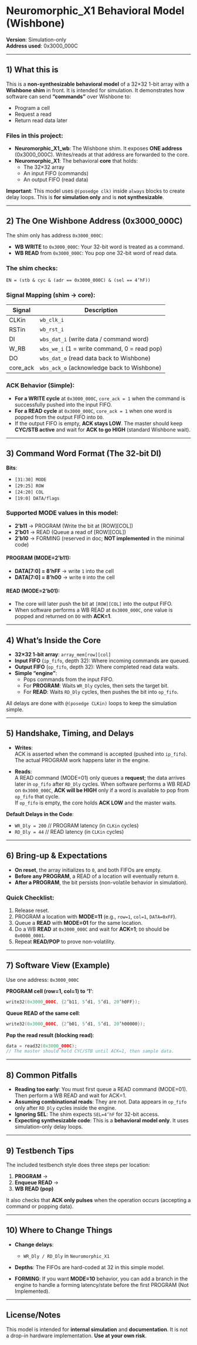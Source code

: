 
# Neuromorphic_X1 Behavioral Model (Wishbone)

**Version**: Simulation-only  
**Address used**: 0x3000_000C

---

## 1) What this is

This is a **non-synthesizable behavioral model** of a 32×32 1-bit array with a **Wishbone shim** in front. It is intended for simulation. It demonstrates how software can send **“commands”** over Wishbone to:

- Program a cell
- Request a read
- Return read data later

### Files in this project:

- **Neuromorphic_X1_wb**: The Wishbone shim. It exposes **ONE address** (0x3000_000C). Writes/reads at that address are forwarded to the core.
- **Neuromorphic_X1**: The behavioral **core** that holds:
  - The 32×32 array
  - An input FIFO (commands)
  - An output FIFO (read data)

**Important**: This model uses `@(posedge clk)` inside `always` blocks to create delay loops. This is **for simulation only** and is **not synthesizable**.

---

## 2) The One Wishbone Address (0x3000_000C)

The shim only has address `0x3000_000C`:

- **WB WRITE** to `0x3000_000C`: Your 32-bit word is treated as a command.
- **WB READ** from `0x3000_000C`: You pop one 32-bit word of read data.

### The shim checks:

`EN = (stb & cyc & (adr == 0x3000_000C) & (sel == 4’hF))`

### Signal Mapping (shim → core):

| Signal    | Description                         |
|-----------|-------------------------------------|
| CLKin     | `wb_clk_i`                          |
| RSTin     | `wb_rst_i`                          |
| DI        | `wbs_dat_i` (write data / command word)|
| W_RB      | `wbs_we_i` (1 = write command, 0 = read pop) |
| DO        | `wbs_dat_o` (read data back to Wishbone) |
| core_ack  | `wbs_ack_o` (acknowledge back to Wishbone) |

### ACK Behavior (Simple):

- **For a WRITE cycle** at `0x3000_000C`, `core_ack = 1` when the command is successfully pushed into the input FIFO.
- **For a READ cycle** at `0x3000_000C`, `core_ack = 1` when one word is popped from the output FIFO into `DO`.
- If the output FIFO is empty, **ACK stays LOW**. The master should keep **CYC/STB active** and wait for **ACK to go HIGH** (standard Wishbone wait).

---

## 3) Command Word Format (The 32-bit DI)

**Bits**:  
- `[31:30] MODE`
- `[29:25] ROW`
- `[24:20] COL`
- `[19:0] DATA/flags`

### Supported **MODE** values in this model:

- **2’b11** → PROGRAM (Write the bit at [ROW][COL])
- **2’b01** → READ (Queue a read of [ROW][COL])
- **2’b10** → FORMING (reserved in doc; **NOT implemented** in the minimal code)

#### PROGRAM (MODE=2’b11):

- **DATA[7:0] = 8’hFF** → write `1` into the cell
- **DATA[7:0] = 8’h00** → write `0` into the cell

#### READ (MODE=2’b01):

- The core will later push the bit at `[ROW][COL]` into the output FIFO.
- When software performs a WB READ at `0x3000_000C`, one value is popped and returned on `DO` with **ACK=1**.

---

## 4) What’s Inside the Core

- **32×32 1-bit array**: `array_mem[row][col]`
- **Input FIFO** (`ip_fifo`, depth 32): Where incoming commands are queued.
- **Output FIFO** (`op_fifo`, depth 32): Where completed read data waits.
- **Simple “engine”**:
  - Pops commands from the input FIFO.
  - For **PROGRAM**: Waits `WR_Dly` cycles, then sets the target bit.
  - For **READ**: Waits `RD_Dly` cycles, then pushes the bit into `op_fifo`.

All delays are done with `@(posedge CLKin)` loops to keep the simulation simple.

---

## 5) Handshake, Timing, and Delays

- **Writes**:  
  ACK is asserted when the command is accepted (pushed into `ip_fifo`). The actual PROGRAM work happens later in the engine.
  
- **Reads**:  
  A READ command (MODE=01) only queues a **request**; the data arrives later in `op_fifo` after `RD_Dly` cycles. When software performs a WB READ on `0x3000_000C`, **ACK will be HIGH** only if a word is available to pop from `op_fifo` that cycle.  
  If `op_fifo` is empty, the core holds **ACK LOW** and the master waits.

**Default Delays in the Code**:
- `WR_Dly = 200`  // PROGRAM latency (in `CLKin` cycles)
- `RD_Dly = 44`   // READ latency (in `CLKin` cycles)

---

## 6) Bring-up & Expectations

- **On reset**, the array initializes to `0`, and both FIFOs are empty.
- **Before any PROGRAM**, a READ of a location will eventually return `0`.
- **After a PROGRAM**, the bit persists (non-volatile behavior in simulation).

### Quick Checklist:
1. Release reset.
2. PROGRAM a location with **MODE=11** (e.g., `row=1`, `col=1`, `DATA=0xFF`).
3. Queue a **READ** with **MODE=01** for the same location.
4. Do a WB **READ** at `0x3000_000C` and wait for **ACK=1**; `DO` should be `0x0000_0001`.
5. Repeat **READ/POP** to prove non-volatility.

---

## 7) Software View (Example)

Use one address: `0x3000_000C`

**PROGRAM cell (row=1, col=1) to ‘1’**:
```c
write32(0x3000_000C, {2’b11, 5’d1, 5’d1, 20’h0FF});
```

**Queue READ of the same cell**:
```c
write32(0x3000_000C, {2’b01, 5’d1, 5’d1, 20’h00000});
```

**Pop the read result (blocking read)**:
```c
data = read32(0x3000_000C);
// The master should hold CYC/STB until ACK=1, then sample data.
```

---

## 8) Common Pitfalls

- **Reading too early**: You must first queue a READ command (MODE=01). Then perform a WB READ and wait for ACK=1.
- **Assuming combinational reads**: They are not. Data appears in `op_fifo` only after `RD_Dly` cycles inside the engine.
- **Ignoring SEL**: The shim expects `SEL=4’hF` for 32-bit access.
- **Expecting synthesizable code**: This is a **behavioral model only**. It uses simulation-only delay loops.

---

## 9) Testbench Tips

The included testbench style does three steps per location:
1. **PROGRAM** → 
2. **Enqueue READ** → 
3. **WB READ (pop)**

It also checks that **ACK only pulses** when the operation occurs (accepting a command or popping data).

---

## 10) Where to Change Things

- **Change delays**:
  - `WR_Dly / RD_Dly` in `Neuromorphic_X1`
  
- **Depths**: The FIFOs are hard-coded at 32 in this simple model.
  
- **FORMING**: If you want **MODE=10** behavior, you can add a branch in the engine to handle a forming latency/state before the first PROGRAM (Not Implemented).

---

## License/Notes

This model is intended for **internal simulation** and **documentation**. It is not a drop-in hardware implementation. **Use at your own risk**.
